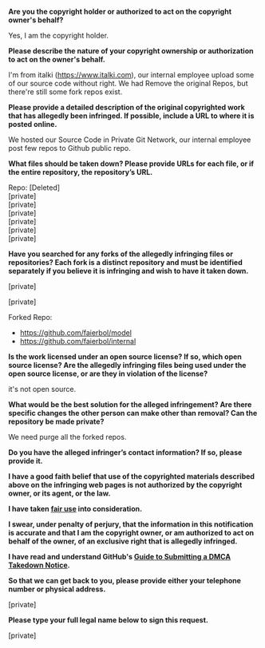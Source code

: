 **Are you the copyright holder or authorized to act on the copyright owner's behalf?**

Yes, I am the copyright holder.

**Please describe the nature of your copyright ownership or authorization to act on the owner's behalf.**

I'm from italki (https://www.italki.com), our internal employee upload some of our source code without right. We had Remove the original Repos,
but there're still some fork repos exist.

**Please provide a detailed description of the original copyrighted work that has allegedly been infringed. If possible, include a URL to where it is posted online.**

We hosted our Source Code in Private Git Network, our internal employee post few repos to Github public repo.

**What files should be taken down? Please provide URLs for each file, or if the entire repository, the repository’s URL.**

Repo: [Deleted]  
[private]  
[private]  
[private]  
[private]  
[private]  
[private]

**Have you searched for any forks of the allegedly infringing files or repositories? Each fork is a distinct repository and must be identified separately if you believe it is infringing and wish to have it taken down.**


[private]

[private]

Forked Repo:

- https://github.com/faierbol/model  
- https://github.com/faierbol/internal

**Is the work licensed under an open source license? If so, which open source license? Are the allegedly infringing files being used under the open source license, or are they in violation of the license?**

it's not open source.

**What would be the best solution for the alleged infringement? Are there specific changes the other person can make other than removal? Can the repository be made private?**

We need purge all the forked repos.

**Do you have the alleged infringer’s contact information? If so, please provide it.**

**I have a good faith belief that use of the copyrighted materials described above on the infringing web pages is not authorized by the copyright owner, or its agent, or the law.**

**I have taken <a href="https://www.lumendatabase.org/topics/22">fair use</a> into consideration.**

**I swear, under penalty of perjury, that the information in this notification is accurate and that I am the copyright owner, or am authorized to act on behalf of the owner, of an exclusive right that is allegedly infringed.**

**I have read and understand GitHub's <a href="https://help.github.com/articles/guide-to-submitting-a-dmca-takedown-notice/">Guide to Submitting a DMCA Takedown Notice</a>.**

**So that we can get back to you, please provide either your telephone number or physical address.**

[private]

**Please type your full legal name below to sign this request.**

[private]
